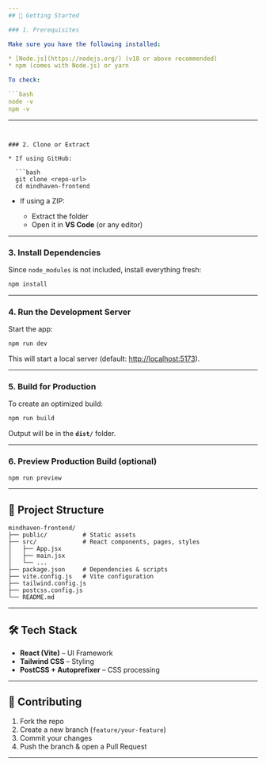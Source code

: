```yaml
---
## 🚀 Getting Started

### 1. Prerequisites

Make sure you have the following installed:

* [Node.js](https://nodejs.org/) (v18 or above recommended)
* npm (comes with Node.js) or yarn

To check:

```bash
node -v
npm -v
```

---
```


### 2. Clone or Extract

* If using GitHub:

  ```bash
  git clone <repo-url>
  cd mindhaven-frontend
  ```
* If using a ZIP:

  * Extract the folder
  * Open it in **VS Code** (or any editor)

---

### 3. Install Dependencies

Since `node_modules` is not included, install everything fresh:

```bash
npm install
```

---

### 4. Run the Development Server

Start the app:

```bash
npm run dev
```

This will start a local server (default: [http://localhost:5173](http://localhost:5173)).

---

### 5. Build for Production

To create an optimized build:

```bash
npm run build
```

Output will be in the **`dist/`** folder.

---

### 6. Preview Production Build (optional)

```bash
npm run preview
```

---

## 📂 Project Structure

```
mindhaven-frontend/
├── public/          # Static assets
├── src/             # React components, pages, styles
│   ├── App.jsx
│   ├── main.jsx
│   └── ...
├── package.json     # Dependencies & scripts
├── vite.config.js   # Vite configuration
├── tailwind.config.js
├── postcss.config.js
└── README.md
```

---

## 🛠️ Tech Stack

* **React (Vite)** – UI Framework
* **Tailwind CSS** – Styling
* **PostCSS + Autoprefixer** – CSS processing

---

## 🤝 Contributing

1. Fork the repo
2. Create a new branch (`feature/your-feature`)
3. Commit your changes
4. Push the branch & open a Pull Request

---

